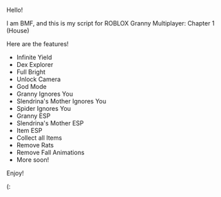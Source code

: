 Hello! 

I am BMF, and this is my script for ROBLOX Granny Multiplayer: Chapter 1 (House)

Here are the features!

- Infinite Yield
- Dex Explorer
- Full Bright
- Unlock Camera
- God Mode
- Granny Ignores You
- Slendrina's Mother Ignores You
- Spider Ignores You
- Granny ESP
- Slendrina's Mother ESP
- Item ESP
- Collect all Items
- Remove Rats
- Remove Fall Animations
- More soon!

Enjoy!

(:
